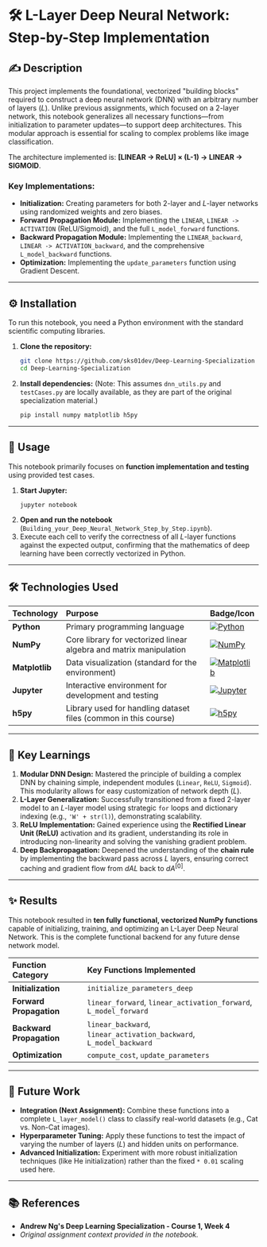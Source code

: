 # 🛠️ L-Layer Deep Neural Network: Step-by-Step Implementation

## ✍️ Description

This project implements the foundational, vectorized "building blocks" required to construct a deep neural network (DNN) with an arbitrary number of layers ($L$). Unlike previous assignments, which focused on a 2-layer network, this notebook generalizes all necessary functions—from initialization to parameter updates—to support deep architectures. This modular approach is essential for scaling to complex problems like image classification.

The architecture implemented is: **[LINEAR -> ReLU] $\times$ (L-1) -> LINEAR -> SIGMOID**.

### Key Implementations:

* **Initialization:** Creating parameters for both 2-layer and $L$-layer networks using randomized weights and zero biases.
* **Forward Propagation Module:** Implementing the `LINEAR`, `LINEAR -> ACTIVATION` (ReLU/Sigmoid), and the full `L_model_forward` functions.
* **Backward Propagation Module:** Implementing the `LINEAR_backward`, `LINEAR -> ACTIVATION_backward`, and the comprehensive `L_model_backward` functions.
* **Optimization:** Implementing the `update_parameters` function using Gradient Descent.

---

## ⚙️ Installation

To run this notebook, you need a Python environment with the standard scientific computing libraries.

1.  **Clone the repository:**
    ```bash
    git clone https://github.com/sks01dev/Deep-Learning-Specialization
    cd Deep-Learning-Specialization
    ```

2.  **Install dependencies:**
    (Note: This assumes `dnn_utils.py` and `testCases.py` are locally available, as they are part of the original specialization material.)
    ```bash
    pip install numpy matplotlib h5py
    ```

---

## 🏃 Usage

This notebook primarily focuses on **function implementation and testing** using provided test cases.

1.  **Start Jupyter:**
    ```bash
    jupyter notebook
    ```
2.  **Open and run the notebook** (`Building_your_Deep_Neural_Network_Step_by_Step.ipynb`).
3.  Execute each cell to verify the correctness of all $L$-layer functions against the expected output, confirming that the mathematics of deep learning have been correctly vectorized in Python.

---

## 🛠️ Technologies Used

| Technology | Purpose | Badge/Icon |
| :--- | :--- | :--- |
| **Python** | Primary programming language | [![Python](https://img.shields.io/badge/Python-3.x-blue?style=flat-square&logo=python&logoColor=white)](https://www.python.org/doc/) |
| **NumPy** | Core library for vectorized linear algebra and matrix manipulation | [![NumPy](https://img.shields.io/badge/NumPy-1.x-blue?style=flat-square&logo=numpy&logoColor=white)](https://numpy.org/doc/) |
| **Matplotlib** | Data visualization (standard for the environment) | [![Matplotlib](https://img.shields.io/badge/Matplotlib-3.x-red?style=flat-square&logo=matplotlib&logoColor=white)](https://matplotlib.org/stable/contents.html) |
| **Jupyter** | Interactive environment for development and testing | [![Jupyter](https://img.shields.io/badge/Jupyter-Notebook-orange?style=flat-square&logo=jupyter&logoColor=white)](https://jupyter.org/documentation) |
| **h5py** | Library used for handling dataset files (common in this course) | [![h5py](https://img.shields.io/badge/h5py-3.x-blueviolet?style=flat-square)](https://docs.h5py.org/en/latest/) |

---

## 🧠 Key Learnings

1.  **Modular DNN Design:** Mastered the principle of building a complex DNN by chaining simple, independent modules (`Linear`, `ReLU`, `Sigmoid`). This modularity allows for easy customization of network depth ($L$).
2.  **L-Layer Generalization:** Successfully transitioned from a fixed 2-layer model to an $L$-layer model using strategic `for` loops and dictionary indexing (e.g., `'W' + str(l)`), demonstrating scalability.
3.  **ReLU Implementation:** Gained experience using the **Rectified Linear Unit (ReLU)** activation and its gradient, understanding its role in introducing non-linearity and solving the vanishing gradient problem.
4.  **Deep Backpropagation:** Deepened the understanding of the **chain rule** by implementing the backward pass across $L$ layers, ensuring correct caching and gradient flow from $dAL$ back to $dA^{[0]}$.

---

## ✨ Results

This notebook resulted in **ten fully functional, vectorized NumPy functions** capable of initializing, training, and optimizing an L-Layer Deep Neural Network. This is the complete functional backend for any future dense network model.

| Function Category | Key Functions Implemented |
| :--- | :--- |
| **Initialization** | `initialize_parameters_deep` |
| **Forward Propagation** | `linear_forward`, `linear_activation_forward`, `L_model_forward` |
| **Backward Propagation** | `linear_backward`, `linear_activation_backward`, `L_model_backward` |
| **Optimization** | `compute_cost`, `update_parameters` |

---

## 🚀 Future Work

* **Integration (Next Assignment):** Combine these functions into a complete `L_layer_model()` class to classify real-world datasets (e.g., Cat vs. Non-Cat images).
* **Hyperparameter Tuning:** Apply these functions to test the impact of varying the number of layers ($L$) and hidden units on performance.
* **Advanced Initialization:** Experiment with more robust initialization techniques (like He initialization) rather than the fixed `* 0.01` scaling used here.

---

## 📚 References

* **Andrew Ng's Deep Learning Specialization - Course 1, Week 4**
* *Original assignment context provided in the notebook.*

